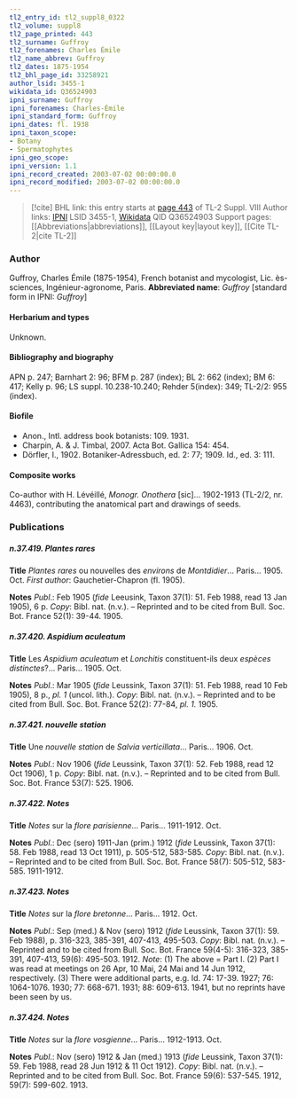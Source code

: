 ```yaml
---
tl2_entry_id: tl2_suppl8_0322
tl2_volume: suppl8
tl2_page_printed: 443
tl2_surname: Guffroy
tl2_forenames: Charles Émile
tl2_name_abbrev: Guffroy
tl2_dates: 1875-1954
tl2_bhl_page_id: 33258921
author_lsid: 3455-1
wikidata_id: Q36524903
ipni_surname: Guffroy
ipni_forenames: Charles-Émile
ipni_standard_form: Guffroy
ipni_dates: fl. 1938
ipni_taxon_scope: 
- Botany
- Spermatophytes
ipni_geo_scope: 
ipni_version: 1.1
ipni_record_created: 2003-07-02 00:00:00.0
ipni_record_modified: 2003-07-02 00:00:00.0
---
```


> [!cite] BHL link: this entry starts at [page 443](https://www.biodiversitylibrary.org/page/33258921) of TL-2 Suppl. VIII
> Author links: [IPNI](https://www.ipni.org/a/3455-1) LSID 3455-1, [Wikidata](https://www.wikidata.org/wiki/Q36524903) QID Q36524903
> Support pages: [[Abbreviations|abbreviations]], [[Layout key|layout key]], [[Cite TL-2|cite TL-2]]

### Author

Guffroy, Charles Émile (1875-1954), French botanist and mycologist, Lic. ès-sciences, Ingénieur-agronome, Paris. 
**Abbreviated name**: *Guffroy* \[standard form in IPNI: *Guffroy*\]

#### Herbarium and types

Unknown.

#### Bibliography and biography

APN p. 247; Barnhart 2: 96; BFM p. 287 (index); BL 2: 662 (index); BM 6: 417; Kelly p. 96; LS suppl. 10.238-10.240; Rehder 5(index): 349; TL-2/2: 955 (index).

#### Biofile

- Anon., Intl. address book botanists: 109. 1931.
- Charpin, A. & J. Timbal, 2007. Acta Bot. Gallica 154: 454.
- Dörfler, I., 1902. Botaniker-Adressbuch, ed. 2: 77; 1909. Id., ed. 3: 111.

#### Composite works

Co-author with H. Lévéillé, *Monogr. Onothera* \[sic\]... 1902-1913 (TL-2/2, nr. 4463), contributing the anatomical part and drawings of seeds.

### Publications

##### n.37.419. Plantes rares

**Title**
*Plantes rares* ou nouvelles des *environs* de *Montdidier*... Paris... 1905. Oct. *First author*: Gauchetier-Chapron (fl. 1905).

**Notes**
*Publ*.: Feb 1905 (*fide* Leeusink, Taxon 37(1): 51. Feb 1988, read 13 Jan 1905), 6 p. *Copy*: Bibl. nat. (n.v.). – Reprinted and to be cited from Bull. Soc. Bot. France 52(1): 39-44. 1905.

##### n.37.420. Aspidium aculeatum

**Title**
Les *Aspidium aculeatum* et *Lonchitis* constituent-ils deux *espèces distinctes*?... Paris... 1905. Oct.

**Notes**
*Publ*.: Mar 1905 (*fide* Leussink, Taxon 37(1): 51. Feb 1988, read 10 Feb 1905), 8 p., *pl. 1* (uncol. lith.). *Copy*: Bibl. nat. (n.v.). – Reprinted and to be cited from Bull. Soc. Bot. France 52(2): 77-84, *pl. 1.* 1905.

##### n.37.421. nouvelle station

**Title**
Une *nouvelle station* de *Salvia verticillata*... Paris... 1906. Oct.

**Notes**
*Publ*.: Nov 1906 (*fide* Leussink, Taxon 37(1): 52. Feb 1988, read 12 Oct 1906), 1 p. *Copy*: Bibl. nat. (n.v.). – Reprinted and to be cited from Bull. Soc. Bot. France 53(7): 525. 1906.

##### n.37.422. Notes

**Title**
*Notes* sur la *flore parisienne*... Paris... 1911-1912. Oct.

**Notes**
*Publ*.: Dec (sero) 1911-Jan (prim.) 1912 (*fide* Leussink, Taxon 37(1): 58. Feb 1988, read 13 Oct 1911), p. 505-512, 583-585. *Copy*: Bibl. nat. (n.v.). – Reprinted and to be cited from Bull. Soc. Bot. France 58(7): 505-512, 583-585. 1911-1912.

##### n.37.423. Notes

**Title**
*Notes* sur la *flore bretonne*... Paris... 1912. Oct.

**Notes**
*Publ*.: Sep (med.) & Nov (sero) 1912 (*fide* Leussink, Taxon 37(1): 59. Feb 1988), p. 316-323, 385-391, 407-413, 495-503. *Copy*: Bibl. nat. (n.v.). – Reprinted and to be cited from Bull. Soc. Bot. France 59(4-5): 316-323, 385-391, 407-413, 59(6): 495-503. 1912.
*Note*: (1) The above = Part I. (2) Part I was read at meetings on 26 Apr, 10 Mai, 24 Mai and 14 Jun 1912, respectively. (3) There were additional parts, e.g. Id. 74: 17-39. 1927; 76: 1064-1076. 1930; 77: 668-671. 1931; 88: 609-613. 1941, but no reprints have been seen by us.

##### n.37.424. Notes

**Title**
*Notes* sur la *flore vosgienne*... Paris... 1912-1913. Oct.

**Notes**
*Publ*.: Nov (sero) 1912 & Jan (med.) 1913 (*fide* Leussink, Taxon 37(1): 59. Feb 1988, read 28 Jun 1912 & 11 Oct 1912). *Copy*: Bibl. nat. (n.v.). – Reprinted and to be cited from Bull. Soc. Bot. France 59(6): 537-545. 1912, 59(7): 599-602. 1913.

